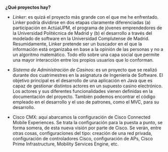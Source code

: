 **¿Qué proyectos hay?**

- *Linker*: es quizá el proyecto más grande con el que me he enfrentado. Linker podría dividirse en dos etapas claramente diferenciadas (a) participación en ActúaUPM, el programa de jóvenes emprendedores de la Universidad Politécnica de Madrid y (b) el desarrollo a través del modelado de software en la Universidad Complutense de Madrid. Resumidamente, Linker pretende ser un buscador en el que la información está organizaba en base a la opinión de las personas y no a un algoritmo matemático. Todo ello sobre una capa social que permite una mayor interacción entre los propios usuarios que lo conforman.

- *Sistema de Administración de Casinos*: es un proyecto que se realizó durante dos cuatrimestres en la asignatura de Ingeniería de Software. El objetivo principal es el desarrollo de una aplicación en Java que es capaz de gestionar distintos actores en un supuesto casino electrónico. Los actores y sus diferentes funcionalidades vienen definidas en la documentación del proyecto. También podemos encontrar el código empleado en el desarrollo y el uso de patrones, como el MVC, para su desarrollo.

- Cisco CMX: aquí abarcamos la configuración de Cisco Connected Mobile Experiences. Se trata la configuración para la puesta a punto, se forma somera, de esta nueva visión por parte de Cisco. Se verán, entre otras cosas, configuraciones del tipo: creación de una red privada, configuración de controladores Cisco, configuración de APs, Cisco Prime Infrastructure, Mobility Services Engine, etc.


